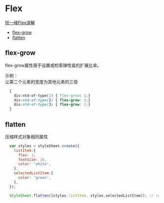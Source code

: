 # Flex

[阮一峰Flex讲解](http://www.ruanyifeng.com/blog/2015/07/flex-grammar.html)  

- [flex-grow](#flex-grow)   
- [flatten](#flatten)   

## flex-grow

flex-grow属性用于设置或检索弹性盒的扩展比率。  

示例：  
  让第二个元素的宽度为其他元素的三倍  

```css
  {
    div:ntd-of-type(1) { flex-grow: 1;}
    div:ntd-of-type(2) { flex-grow: 3;}
    div:ntd-of-type(3) { flex-grow: 1;}
  }
```

## flatten  

压缩样式对象相同属性  

```js
  var styles = styleSheet.create({
    listItem:{
      flex: 1,
      fontSize: 16, 
      color: 'white',
    },
    selectedListItem:{
      color: 'green',
    },
  });

  StyleSheet.flatten([styles.listItem, styles,selectedListItem]); // return { flex: 1, fontSize: 16, color: 'green'}

```
